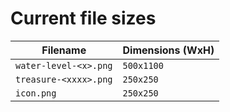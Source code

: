 # Current file sizes

Filename | Dimensions (WxH)
--- | --- 
`water-level-<x>.png` | `500x1100`
`treasure-<xxxx>.png` | `250x250`
`icon.png` | `250x250`
